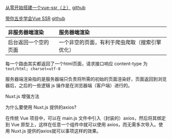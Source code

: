 [从零开始搭建一个vue-ssr（上）](https://segmentfault.com/a/1190000019618170)
[github](https://github.com/TheWalkingFat/ssr-demo)

[带你五步学会Vue SSR](https://segmentfault.com/a/1190000016637877)
[github](https://github.com/leocoder351/vue-ssr-demo/tree/master/01)

非服务器端渲染 | 服务器端渲染
:-- | :--
后台返回一个空的页面 | 一个非空的页面，有利于爬虫爬取（搜索引擎优化）

每一个路由其实都返回了一个html页面，请求接口响应 content-type 为 `text/html; charset=utf-8`

服务器端渲染指的是服务器端只负责将所需的初始的页面渲染好，页面返回到浏览器后，之后的一些逻辑 js 操作是在浏览器端（客户端）进行的。

Nuxt.js 增强方法

为什么要使用 Nuxt.js 提供的axios?

在传统 Vue 项目中，可以在 main.js 文件中引入（封装的）axios，然后将其绑定到 Vue 原型上，这样在任意一个组件中就可以使用 axios，而无需多次导入。使用 Nuxt.js 提供的axios就可以事项这样的效果。